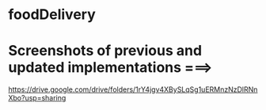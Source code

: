 # foodDelivery
# Screenshots of previous and updated implementations ===>

https://drive.google.com/drive/folders/1rY4jgv4XBySLqSg1uERMnzNzDlRNnXbo?usp=sharing
